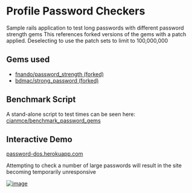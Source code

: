 # Profile Password Checkers

Sample rails application to test long passwords with different password strength gems
This references forked versions of the gems with a patch applied. Deselecting to use the patch sets to limit to 100,000,000

## Gems used
 - [fnando/password_strength (forked)](https://github.com/cianmce/password_strength)
 - [bdmac/strong_password (forked)](https://github.com/cianmce/strong_password)

## Benchmark Script
A stand-alone script to test times can be seen here: [cianmce/benchmark_password_gems](https://github.com/cianmce/benchmark_password_gems)

## Interactive Demo
[password-dos.herokuapp.com](https://password-dos.herokuapp.com/)

Attempting to check a number of large passwords will result in the site becoming temporarily unresponsive

[![image](https://user-images.githubusercontent.com/4098222/46259901-34f0a900-c4d7-11e8-9ada-f810f14a15e9.png)](https://password-dos.herokuapp.com/)
